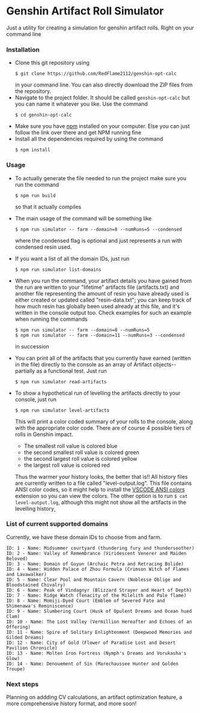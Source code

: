 # Genshin Artifact Roll Simulator

Just a utility for creating a simulation for genshin artifact rolls. Right on your command line

### Installation

- Clone this git repository using 
    ```
    $ git clone https://github.com/RedFlame2112/genshin-opt-calc
    ``` 
    in your command line. You can also directly download the ZIP files from the repository.
- Navigate to the project folder. It should be called `genshin-opt-calc` but you can name it whatever you like. Use the command
    ```
    $ cd genshin-opt-calc
    ```
- Make sure you have [npm](https://www.npmjs.com/) installed on your computer. Else you can just follow the link over there and get NPM running fine
- Install all the dependencies required by using the command
    ```
    $ npm install
    ```
### Usage
- To actually generate the file needed to run the project make sure you run the command 
  ```
  $ npm run build
  ```
  so that it actually compiles
- The main usage of the command will be something like
  ```
  $ npm run simulator -- farm --domain=8 --numRuns=5 --condensed
  ```
  where the condensed flag is optional and just represents a run with condensed resin used.
- If you want a list of all the domain IDs, just run
  ```
  $ npm run simulator list-domains
  ```
- When you run the command, your artifact details you have gained from the run are written to your "lifetime" artifacts file (artifacts.txt) and another file representing the amount of resin you have already used is either created or updated called "resin-data.txt"; you can keep track of how much resin has globally been used already at this file, and it's written in the console output too. Check examples for such an example when running the commands
    ```
    $ npm run simulator -- farm --domain=8 --numRuns=5
    $ npm run simulator -- farm --domain=11 --numRuns=3 --condensed
    ```
    in succession
- You can print all of the artifacts that you currently have earned (written in the file) directly to the console as an array of Artifact objects-- partially as a functional test. Just run
    ```
    $ npm run simulator read-artifacts
    ```
- To show a hypothetical run of levelling the artifacts directly to your console, just run
    ```
    $ npm run simulator level-artifacts
    ```
    This will print a color coded summary of your rolls to the console, along with the appropriate color code. There are of course 4 possible tiers of rolls in Genshin impact.
    - The smallest roll value is colored blue
    - the second smallest roll value is colored green
    - the second largest roll value is colored yellow
    - the largest roll value is colored red

    Thus the warmer your history looks, the better that is!!
    All history files are currently written to a file called "level-output.log". This file contains ANSI color codes, so it might help to install the [VSCODE ANSI colors](https://marketplace.visualstudio.com/items?itemName=iliazeus.vscode-ansi) extension so you can view the colors.
    The other option is to run `$ cat level-output.log`, although this might not show all the artifacts in the levelling history˛


### List of current supported domains
Currently, we have these domain IDs to choose from and farm.
```
ID: 1 - Name: Midsummer courtyard (thundering fury and thundersoother)
ID: 2 - Name: Valley of Remembrance (Viridescent Venerer and Maiden Beloved)
ID: 3 - Name: Domain of Guyun (Archaic Petra and Retracing Bolide)
ID: 4 - Name: Hidden Palace of Zhou Formula (Crimson Witch of Flames and Lavawalker)
ID: 5 - Name: Clear Pool and Mountain Cavern (Noblesse Oblige and Bloodstained Chivalry)
ID: 6 - Name: Peak of Vindagnyr (Blizzard Strayer and Heart of Depth)
ID: 7 - Name: Ridge Watch (Tenacity of the Milelith and Pale flame)
ID: 8 - Name: Momiji-Dyed Court (Emblem of Severed Fate and Shimenawa's Reminiscence)
ID: 9 - Name: Slumbering Court (Husk of Opulent Dreams and Ocean hued Clam)
ID: 10 - Name: The Lost Valley (Vermillion Hereafter and Echoes of an Offering)
ID: 11 - Name: Spire of Solitary Enlightenment (Deepwood Memories and Gilded Dreams)
ID: 12 - Name: City of Gold (Flower of Paradise Lost and Desert Pavilion Chronicle)
ID: 13 - Name: Molten Iron Fortress (Nymph's Dreams and Vorukasha's Glow)
ID: 14 - Name: Denouement of Sin (Marechaussee Hunter and Golden Troupe)
```

### Next steps
Planning on addding CV calculations, an artifact optimization feature, a more comprehensive history format, and more soon!
